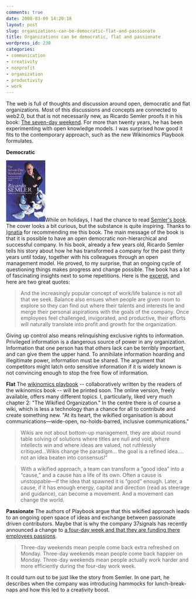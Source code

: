 ```yaml
---
comments: true
date: 2008-03-09 14:20:18
layout: post
slug: organizations-can-be-democratic-flat-and-passionate
title: Organizations can be democratic, flat and passionate
wordpress_id: 230
categories:
- communication
- creativity
- nonprofit
- organization
- productivity
- work
---
```


The web is full of  thoughts and discussion around open, democratic and flat organizations. Most of this discussions and concepts are connected to web2.0, but that is not necessarily new, as Ricardo Semler proofs it in his book: [The seven-day weekend](http://www.amazon.com/gp/product/1591840260?ie=UTF8&tag=crisscrossed-20&linkCode=as2&camp=1789&creative=9325&creativeASIN=1591840260). For more than twenty years, he has been experimenting with open knowledge models.  I was surprised how good it fits to the contemporary approach, such as the new Wikinomics Playbook formulates.

**Democratic**

[![Seven Day Weekend](/images/seven-day.jpg)](http://www.amazon.com/gp/product/1591840260?ie=UTF8&tag=crisscrossed-20&linkCode=as2&camp=1789&creative=9325&creativeASIN=1591840260)While on holidays, I had the chance to read [Semler's book](http://www.amazon.com/gp/product/1591840260?ie=UTF8&tag=crisscrossed-20&linkCode=as2&camp=1789&creative=9325&creativeASIN=1591840260). The cover looks a bit curious, but the substance is quite inspiring. Thanks to [Ignatia](http://ignatiawebs.blogspot.com/) for recommending me this book. The main message of the book is that it is possible to have an open democratic non-hierarchical and successful company. In his book, already a few years old, Ricardo Semler tells his story about how he has transformed a company  for  the past thirty years until today, together with his colleagues through an open management model.  He proved, to my surprise, that an ongoing cycle of questioning things makes progress and change possible. The book has a lot of fascinating insights next to some repetitions. Here is the [excerpt](http://www.inc.com/articles/2004/03/7dayweekend.html), and here are two great quotes:


> And the increasingly popular concept of work/life balance is not all that we seek. Balance also ensues when people are given room to explore so they can find out where their talents and interests lie and merge their personal aspirations with the goals of the company. Once employees feel challenged, invigorated, and productive, their efforts will naturally translate into profit and growth for the organization.

Giving up control also means relinquishing exclusive rights to information. Privileged information is a dangerous source of power in any organization. Information that one person has that others lack can be terribly important, and can give them the upper hand. To annihilate information hoarding and illegitimate power, information must be shared. The argument that competitors might latch onto sensitive information if it is widely known is not convincing enough to stop the free flow of information.


**Flat**
The [wikinomics playbook](http://www.wikinomics.com/blog/index.php/2008/02/15/announcing-the-wikinomics-playbook/) -- collaboratively written by the readers of the wikinomics book -- will be printed soon. The online version, freely available, offers many different topics. I, particularly, liked very much chapter 2: "The Wikified Organization." In the centre there is of course a wiki, which is less a technology than a chance for all to contribute and create something new. "At its heart, the wikified organisation is about communications—wide-open, no-holds-barred, inclusive communications."


> Wikis are not about bottom-up management, they are about round table solving of solutions where titles are null and void, where intellects win and where ideas are valued, not ruthlessly critiqued...Wikis change the paradigm... the goal is a refined idea.... not an idea beaten into consensus!”




> With a wikified approach, a team can transform a “good idea” into a “cause,” and a cause has a life of its own. Often a cause is unstoppable—if the idea that spawned it is “good” enough. Later, a cause, if it has enough energy, capital and direction (read as steerage and guidance), can become a movement. And a movement can change the world.


**Passionate**
The authors of Playbook argue that this wikified approach leads to an ongoing open space of ideas and exchange between passionate driven contributors. Maybe that is why the company 37signals has recently announced a change to [a four-day week and that they are funding there employees passions](http://www.37signals.com/svn/posts/893-workplace-experiments).


> Three-day weekends mean people come back extra refreshed on Monday. Three-day weekends mean people come back happier on Monday. Three-day weekends mean people actually work harder and more efficiently during the four-day work week.


It could turn out to be  just like the story from Semler. In one part, he describes when the company was introducing hammocks for lunch-break-naps and how this led to a creativity boost.
